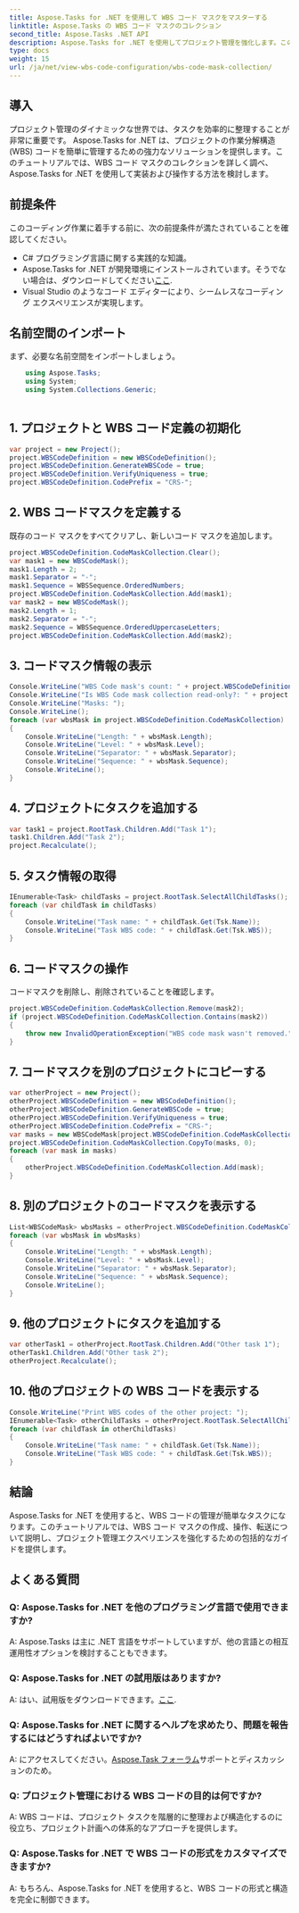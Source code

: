 ```yaml
---
title: Aspose.Tasks for .NET を使用して WBS コード マスクをマスターする
linktitle: Aspose.Tasks の WBS コード マスクのコレクション
second_title: Aspose.Tasks .NET API
description: Aspose.Tasks for .NET を使用してプロジェクト管理を強化します。この包括的なチュートリアルでは、WBS コード マスクを簡単に作成、管理、転送する方法を学びます。
type: docs
weight: 15
url: /ja/net/view-wbs-code-configuration/wbs-code-mask-collection/
---
```

## 導入
プロジェクト管理のダイナミックな世界では、タスクを効率的に整理することが非常に重要です。 Aspose.Tasks for .NET は、プロジェクトの作業分解構造 (WBS) コードを簡単に管理するための強力なソリューションを提供します。このチュートリアルでは、WBS コード マスクのコレクションを詳しく調べ、Aspose.Tasks for .NET を使用して実装および操作する方法を検討します。
## 前提条件
このコーディング作業に着手する前に、次の前提条件が満たされていることを確認してください。
- C# プログラミング言語に関する実践的な知識。
-  Aspose.Tasks for .NET が開発環境にインストールされています。そうでない場合は、ダウンロードしてください[ここ](https://releases.aspose.com/tasks/net/).
- Visual Studio のようなコード エディターにより、シームレスなコーディング エクスペリエンスが実現します。
## 名前空間のインポート
まず、必要な名前空間をインポートしましょう。
```csharp
    using Aspose.Tasks;
    using System;
    using System.Collections.Generic;
    
```
## 1. プロジェクトと WBS コード定義の初期化
```csharp
var project = new Project();
project.WBSCodeDefinition = new WBSCodeDefinition();
project.WBSCodeDefinition.GenerateWBSCode = true;
project.WBSCodeDefinition.VerifyUniqueness = true;
project.WBSCodeDefinition.CodePrefix = "CRS-";
```
## 2. WBS コードマスクを定義する
既存のコード マスクをすべてクリアし、新しいコード マスクを追加します。
```csharp
project.WBSCodeDefinition.CodeMaskCollection.Clear();
var mask1 = new WBSCodeMask();
mask1.Length = 2;
mask1.Separator = "-";
mask1.Sequence = WBSSequence.OrderedNumbers;
project.WBSCodeDefinition.CodeMaskCollection.Add(mask1);
var mask2 = new WBSCodeMask();
mask2.Length = 1;
mask2.Separator = "-";
mask2.Sequence = WBSSequence.OrderedUppercaseLetters;
project.WBSCodeDefinition.CodeMaskCollection.Add(mask2);
```
## 3. コードマスク情報の表示
```csharp
Console.WriteLine("WBS Code mask's count: " + project.WBSCodeDefinition.CodeMaskCollection.Count);
Console.WriteLine("Is WBS Code mask collection read-only?: " + project.WBSCodeDefinition.CodeMaskCollection.IsReadOnly);
Console.WriteLine("Masks: ");
Console.WriteLine();
foreach (var wbsMask in project.WBSCodeDefinition.CodeMaskCollection)
{
    Console.WriteLine("Length: " + wbsMask.Length);
    Console.WriteLine("Level: " + wbsMask.Level);
    Console.WriteLine("Separator: " + wbsMask.Separator);
    Console.WriteLine("Sequence: " + wbsMask.Sequence);
    Console.WriteLine();
}
```
## 4. プロジェクトにタスクを追加する
```csharp
var task1 = project.RootTask.Children.Add("Task 1");
task1.Children.Add("Task 2");
project.Recalculate();
```
## 5. タスク情報の取得
```csharp
IEnumerable<Task> childTasks = project.RootTask.SelectAllChildTasks();
foreach (var childTask in childTasks)
{
    Console.WriteLine("Task name: " + childTask.Get(Tsk.Name));
    Console.WriteLine("Task WBS code: " + childTask.Get(Tsk.WBS));
}
```
## 6. コードマスクの操作
コードマスクを削除し、削除されていることを確認します。
```csharp
project.WBSCodeDefinition.CodeMaskCollection.Remove(mask2);
if (project.WBSCodeDefinition.CodeMaskCollection.Contains(mask2))
{
    throw new InvalidOperationException("WBS code mask wasn't removed.");
}
```
## 7. コードマスクを別のプロジェクトにコピーする
```csharp
var otherProject = new Project();
otherProject.WBSCodeDefinition = new WBSCodeDefinition();
otherProject.WBSCodeDefinition.GenerateWBSCode = true;
otherProject.WBSCodeDefinition.VerifyUniqueness = true;
otherProject.WBSCodeDefinition.CodePrefix = "CRS-";
var masks = new WBSCodeMask[project.WBSCodeDefinition.CodeMaskCollection.Count];
project.WBSCodeDefinition.CodeMaskCollection.CopyTo(masks, 0);
foreach (var mask in masks)
{
    otherProject.WBSCodeDefinition.CodeMaskCollection.Add(mask);
}
```
## 8. 別のプロジェクトのコードマスクを表示する
```csharp
List<WBSCodeMask> wbsMasks = otherProject.WBSCodeDefinition.CodeMaskCollection.ToList();
foreach (var wbsMask in wbsMasks)
{
    Console.WriteLine("Length: " + wbsMask.Length);
    Console.WriteLine("Level: " + wbsMask.Level);
    Console.WriteLine("Separator: " + wbsMask.Separator);
    Console.WriteLine("Sequence: " + wbsMask.Sequence);
    Console.WriteLine();
}
```
## 9. 他のプロジェクトにタスクを追加する
```csharp
var otherTask1 = otherProject.RootTask.Children.Add("Other task 1");
otherTask1.Children.Add("Other task 2");
otherProject.Recalculate();
```
## 10. 他のプロジェクトの WBS コードを表示する
```csharp
Console.WriteLine("Print WBS codes of the other project: ");
IEnumerable<Task> otherChildTasks = otherProject.RootTask.SelectAllChildTasks();
foreach (var childTask in otherChildTasks)
{
    Console.WriteLine("Task name: " + childTask.Get(Tsk.Name));
    Console.WriteLine("Task WBS code: " + childTask.Get(Tsk.WBS));
}
```
## 結論
Aspose.Tasks for .NET を使用すると、WBS コードの管理が簡単なタスクになります。このチュートリアルでは、WBS コード マスクの作成、操作、転送について説明し、プロジェクト管理エクスペリエンスを強化するための包括的なガイドを提供します。
## よくある質問
### Q: Aspose.Tasks for .NET を他のプログラミング言語で使用できますか?
A: Aspose.Tasks は主に .NET 言語をサポートしていますが、他の言語との相互運用性オプションを検討することもできます。
### Q: Aspose.Tasks for .NET の試用版はありますか?
 A: はい、試用版をダウンロードできます。[ここ](https://releases.aspose.com/).
### Q: Aspose.Tasks for .NET に関するヘルプを求めたり、問題を報告するにはどうすればよいですか?
 A: にアクセスしてください。[Aspose.Task フォーラム](https://forum.aspose.com/c/tasks/15)サポートとディスカッションのため。
### Q: プロジェクト管理における WBS コードの目的は何ですか?
A: WBS コードは、プロジェクト タスクを階層的に整理および構造化するのに役立ち、プロジェクト計画への体系的なアプローチを提供します。
### Q: Aspose.Tasks for .NET で WBS コードの形式をカスタマイズできますか?
A: もちろん、Aspose.Tasks for .NET を使用すると、WBS コードの形式と構造を完全に制御できます。